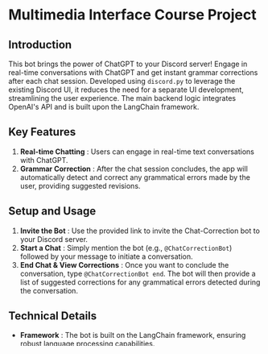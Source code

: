 # Multimedia Interface Course Project

## Introduction

This bot brings the power of ChatGPT to your Discord server! Engage in real-time conversations with ChatGPT and get instant grammar corrections after each chat session. Developed using `discord.py` to leverage the existing Discord UI, it reduces the need for a separate UI development, streamlining the user experience. The main backend logic integrates OpenAI's API and is built upon the LangChain framework.


## Key Features

1. **Real-time Chatting** : Users can engage in real-time text conversations with ChatGPT.
2. **Grammar Correction** : After the chat session concludes, the app will automatically detect and correct any grammatical errors made by the user, providing suggested revisions.


## Setup and Usage

1. **Invite the Bot** : Use the provided link to invite the Chat-Correction bot to your Discord server.
2. **Start a Chat** : Simply mention the bot (e.g., `@ChatCorrectionBot`) followed by your message to initiate a conversation.
3. **End Chat & View Corrections** : Once you want to conclude the conversation, type `@ChatCorrectionBot end`. The bot will then provide a list of suggested corrections for any grammatical errors detected during the conversation.

## Technical Details

* **Framework** : The bot is built on the LangChain framework, ensuring robust language processing capabilities.
* **Integration** : OpenAI's API powers the core chat and correction functionalities, providing accurate and reliable responses.
* **Development** : The bot was developed using `discord.py`, allowing it to function seamlessly within the Discord environment.

## Notes

* The app requires an internet connection to communicate with the ChatGPT servers.
* The correction feature may not catch all grammatical errors; users should use their discretion when deciding to accept suggestions.
